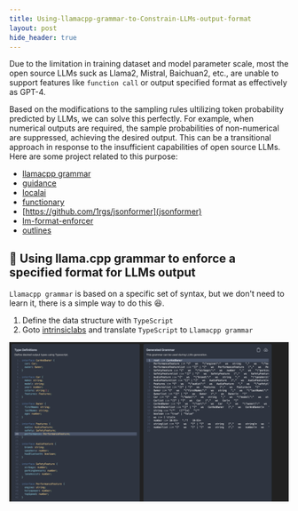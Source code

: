 ```yaml
---
title: Using-llamacpp-grammar-to-Constrain-LLMs-output-format
layout: post
hide_header: true
---
```


Due to the limitation in training dataset and model parameter scale, most the open source LLMs suck as Llama2, Mistral, Baichuan2, etc., are unable to support features like `function call` or output specified format as effectively as GPT-4.

Based on the modifications to the sampling rules ultilizing token probability predicted by LLMs, we can solve this perfectly. For example, when numerical outputs are required, the sample probabilities of non-numerical are suppressed, achieving the desired output. This can be a transitional approach in response to the insufficient capabilities of open source LLMs. Here are some project related to this purpose:
- [llamacpp grammar](https://github.com/ggerganov/llama.cpp/blob/master/grammars/README.md)
- [guidance](https://github.com/guidance-ai/guidance)
- [localai](https://localai.io/features/openai-functions)
- [functionary](https://github.com/MeetKai/functionary)
- [https://github.com/1rgs/jsonformer](jsonformer)
- [lm-format-enforcer](https://github.com/noamgat/lm-format-enforcer)
- [outlines]()

## 🚀 Using llama.cpp grammar to enforce a specified format for LLMs output

`Llamacpp grammar` is based on a specific set of syntax, but we don't need to learn it, there is a simple way to do this 😆.
1. Define the data structure with `TypeScript`
2. Goto [intrinsiclabs](https://grammar.intrinsiclabs.ai/) and translate `TypeScript` to `Llamacpp grammar`

![](../images/post_constrain_llms_output_format/translator.png)


